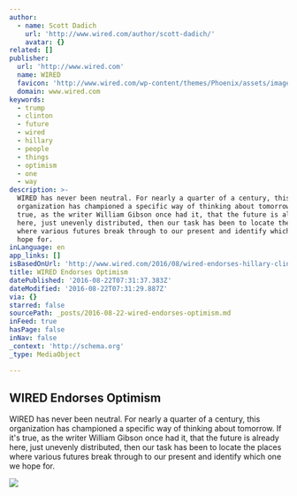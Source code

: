 ```yaml
---
author:
  - name: Scott Dadich
    url: 'http://www.wired.com/author/scott-dadich/'
    avatar: {}
related: []
publisher:
  url: 'http://www.wired.com'
  name: WIRED
  favicon: 'http://www.wired.com/wp-content/themes/Phoenix/assets/images/favicon.ico'
  domain: www.wired.com
keywords:
  - trump
  - clinton
  - future
  - wired
  - hillary
  - people
  - things
  - optimism
  - one
  - way
description: >-
  WIRED has never been neutral. For nearly a quarter of a century, this
  organization has championed a specific way of thinking about tomorrow. If it's
  true, as the writer William Gibson once had it, that the future is already
  here, just unevenly distributed, then our task has been to locate the places
  where various futures break through to our present and identify which one we
  hope for.
inLanguage: en
app_links: []
isBasedOnUrl: 'http://www.wired.com/2016/08/wired-endorses-hillary-clinton/'
title: WIRED Endorses Optimism
datePublished: '2016-08-22T07:31:37.383Z'
dateModified: '2016-08-22T07:31:29.887Z'
via: {}
starred: false
sourcePath: _posts/2016-08-22-wired-endorses-optimism.md
inFeed: true
hasPage: false
inNav: false
_context: 'http://schema.org'
_type: MediaObject

---
```

<article style=""><h1>WIRED Endorses Optimism</h1><p>WIRED has never been neutral. For nearly a quarter of a century, this organization has championed a specific way of thinking about tomorrow. If it's true, as the writer William Gibson once had it, that the future is already here, just unevenly distributed, then our task has been to locate the places where various futures break through to our present and identify which one we hope for.</p><img src="http://www.wired.com/wp-content/uploads/2016/08/AP_688469974698_v3.jpg" /></article>